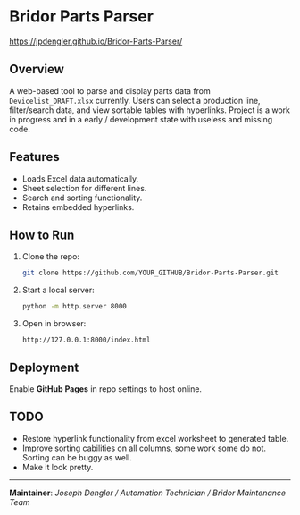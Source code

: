 # Bridor Parts Parser

https://jpdengler.github.io/Bridor-Parts-Parser/

## Overview
A web-based tool to parse and display parts data from `Devicelist_DRAFT.xlsx` currently. Users can select a production line, filter/search data, and view sortable tables with hyperlinks. Project is a work in progress and in a early / development state with useless and missing code.

## Features
- Loads Excel data automatically.
- Sheet selection for different lines.
- Search and sorting functionality.
- Retains embedded hyperlinks.

## How to Run
1. Clone the repo:
   ```sh
   git clone https://github.com/YOUR_GITHUB/Bridor-Parts-Parser.git
   ```
2. Start a local server:
   ```sh
   python -m http.server 8000
   ```
3. Open in browser:
   ```
   http://127.0.0.1:8000/index.html
   ```

## Deployment
Enable **GitHub Pages** in repo settings to host online.

## TODO
- Restore hyperlink functionality from excel worksheet to generated table.
- Improve sorting cabilities on all columns, some work some do not. Sorting can be buggy as well.
- Make it look pretty.

---
**Maintainer**: *Joseph Dengler / Automation Technician / Bridor Maintenance Team*

